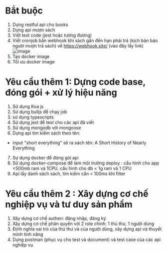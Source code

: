 # Bắt buộc 
1. Dựng restful api cho books
2. Dựng api mượn sách
3. Viết test code (jest hoặc tương đương) 
4. Viết cronjob bắn webhook khi sách gần đến hạn phải trả (kịch bản báo người mượn trả sách) về https://webhook.site/ (vào đây lấy link) ![image](https://user-images.githubusercontent.com/16417051/156130421-7f19080d-d84f-496a-9d34-129b8000a173.png)
5. Tạo docker image
6. Tối ưu docker image


# Yêu cầu thêm 1: Dựng code base, đóng gói + xử lý hiệu năng
1. Sử dụng Koa js
2. Sử dụng bulljs để chạy job
3. sử dụng typescripts
4. Sử dụng jest để test cho các api đã viết
5. Sử dụng mongodb với mongoose
6. Dựng api tìm kiếm sách theo tên:
  - input "short everything" sẽ ra sách tên: A Short History of Nearly Everything
7. Sự dụng docker để đóng gói api
8. Sử dụng docker-compose để làm môi trường deploy : cấu hình cho app <500mb ram  và 1CPU. cấu hình cho db < 1g ram và 1 CPU
9. Api lấy danh sách sách, tìm kiếm cần < 100ms khi filter

# Yêu cầu thêm 2 : Xây dựng cơ chế nghiệp vụ và tư duy sản phẩm
1. Xây dựng cơ chế authen: đăng nhập, đăng ký
2. Xây dựng cơ chế phân quyền với 2 role chính: 1 thủ thư, 1 người dùng
3. Định nghĩa vai trò của thủ thư và của người dùng, xây dựng api và thuyết minh tính năng
4. Dựng postman (phục vụ cho test và document) và test case của các api nghiệp vụ
